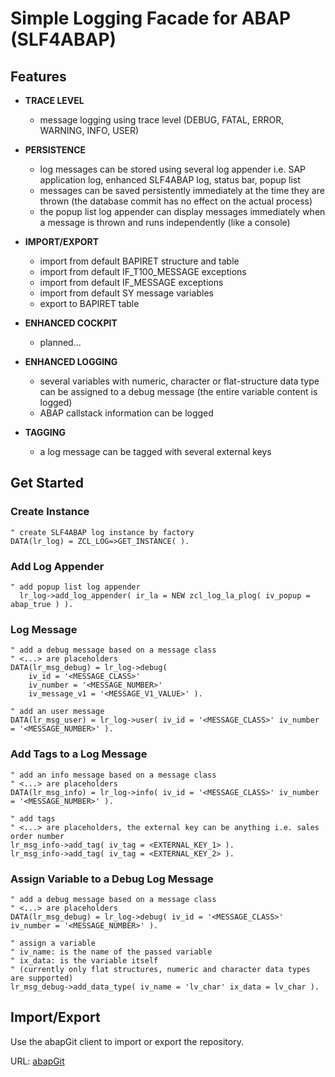 # Simple Logging Facade for ABAP (SLF4ABAP)

## Features 
+ <b>TRACE LEVEL</b><br>
  + message logging using trace level (DEBUG, FATAL, ERROR, WARNING, INFO, USER)

+ <b>PERSISTENCE</b><br>
  + log messages can be stored using several log appender i.e. SAP application log, enhanced SLF4ABAP log, status bar, popup list
  + messages can be saved persistently immediately at the time they are thrown (the database commit has no effect on the actual process)
  + the popup list log appender can display messages immediately when a message is thrown and runs independently (like a console)
  
+ <b>IMPORT/EXPORT</b><br>
  + import from default BAPIRET structure and table
  + import from default IF_T100_MESSAGE exceptions
  + import from default IF_MESSAGE exceptions
  + import from default SY message variables
  + export to BAPIRET table

+ <b>ENHANCED COCKPIT</b><br>
  + planned...

+ <b>ENHANCED LOGGING</b><br>
  + several variables with numeric, character or flat-structure data type can be assigned to a debug message (the entire variable content is logged)
  + ABAP callstack information can be logged

+ <b>TAGGING</b><br>
  + a log message can be tagged with several external keys

## Get Started

### Create Instance
```abap
" create SLF4ABAP log instance by factory
DATA(lr_log) = ZCL_LOG=>GET_INSTANCE( ).
```

### Add Log Appender
```abap
" add popup list log appender
  lr_log->add_log_appender( ir_la = NEW zcl_log_la_plog( iv_popup = abap_true ) ).
```

### Log Message
```abap
" add a debug message based on a message class
" <...> are placeholders
DATA(lr_msg_debug) = lr_log->debug( 
    iv_id = '<MESSAGE_CLASS>' 
    iv_number = '<MESSAGE_NUMBER>' 
    iv_message_v1 = '<MESSAGE_V1_VALUE>' ).
 
" add an user message
DATA(lr_msg_user) = lr_log->user( iv_id = '<MESSAGE_CLASS>' iv_number = '<MESSAGE_NUMBER>' ).
```

### Add Tags to a Log Message
```abap
" add an info message based on a message class
" <...> are placeholders
DATA(lr_msg_info) = lr_log->info( iv_id = '<MESSAGE_CLASS>' iv_number = '<MESSAGE_NUMBER>' ).

" add tags
" <...> are placeholders, the external key can be anything i.e. sales order number
lr_msg_info->add_tag( iv_tag = <EXTERNAL_KEY_1> ).
lr_msg_info->add_tag( iv_tag = <EXTERNAL_KEY_2> ).
```

### Assign Variable to a Debug Log Message 
```abap
" add a debug message based on a message class
" <...> are placeholders
DATA(lr_msg_debug) = lr_log->debug( iv_id = '<MESSAGE_CLASS>' iv_number = '<MESSAGE_NUMBER>' ).

" assign a variable
" iv_name: is the name of the passed variable
" ix_data: is the variable itself 
" (currently only flat structures, numeric and character data types are supported)
lr_msg_debug->add_data_type( iv_name = 'lv_char' ix_data = lv_char ).
```

## Import/Export
Use the abapGit client to import or export the repository.

URL: [abapGit](https://github.com/larshp/abapGit)

